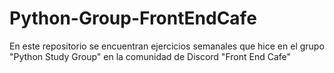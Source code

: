 # Python-Group-FrontEndCafe

En este repositorio se encuentran ejercicios semanales que hice en el grupo "Python Study Group" en la comunidad de Discord "Front End Cafe"
